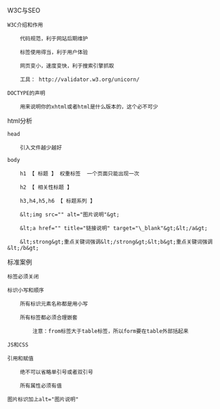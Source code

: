 W3C与SEO

	W3C介绍和作用

		代码规范，利于网站后期维护

		标签使用得当，利于用户体验

		网页变小，速度变快，利于搜索引擎抓取

		工具： http://validator.w3.org/unicorn/

	DOCTYPE的声明

		用来说明你的xhtml或者html是什么版本的，这个必不可少

html分析

	head

		引入文件越少越好

	body

		h1 【 标题 】 权重标签  一个页面只能出现一次

		h2 【 相关性标题 】

		h3,h4,h5,h6 【 标题系列 】

		&lt;img src="" alt="图片说明"&gt;

		&lt;a href="" title="链接说明" target="\_blank"&gt;&lt;/a&gt;

		&lt;strong&gt;重点关键词强调&lt;/strong&gt;&lt;b&gt;重点关键词强调&lt;/b&gt;

标准案例

	标签必须关闭

	标识小写和顺序

		所有标识元素名称都是用小写

		所有标签都必须合理嵌套

			注意：from标签大于table标签，所以form要在table外部括起来

	JS和CSS

	引用和赋值

		绝不可以省略单引号或者双引号

		所有属性必须有值

	图片标识加上alt="图片说明"

